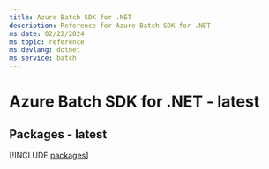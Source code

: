 ```yaml
---
title: Azure Batch SDK for .NET
description: Reference for Azure Batch SDK for .NET
ms.date: 02/22/2024
ms.topic: reference
ms.devlang: dotnet
ms.service: batch
---
```

# Azure Batch SDK for .NET - latest
## Packages - latest
[!INCLUDE [packages](batch-index.md)]